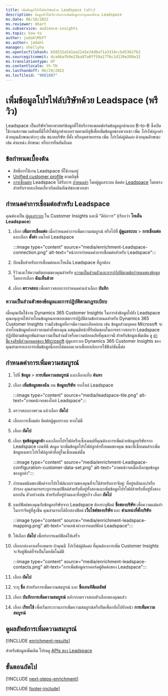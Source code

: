 ```yaml
---
title: เพิ่มข้อมูลโปรไฟล์บริษัทด้วย Leadspace (พรีวิว)
description: ข้อมูลทั่วไปเกี่ยวกับการเพิ่มข้อมูลจากบุคคลที่สาม Leadspace
ms.date: 06/10/2022
ms.reviewer: mhart
ms.subservice: audience-insights
ms.topic: how-to
author: jodahlMSFT
ms.author: jodahl
manager: shellyha
ms.openlocfilehash: b58532a541ee22a5e34d0af1a3334ccbd53627b2
ms.sourcegitcommit: dca46afb9e23ba87a0ff59a1776c1d139e209a32
ms.translationtype: HT
ms.contentlocale: th-TH
ms.lasthandoff: 06/29/2022
ms.locfileid: "9081807"
---
```

# <a name="enrich-company-profiles-with-leadspace-preview"></a>เพิ่มข้อมูลโปรไฟล์บริษัทด้วย Leadspace (พรีวิว)

Leadspace เป็นบริษัทวิทยาศาสตร์ข้อมูลที่ให้บริการแพลตฟอร์มข้อมูลลูกค้าแบบ B-to-B ซึ่งเปิดใช้งานสภาพแวดล้อมที่มีโปรไฟล์ลูกค้าแบบรวมตามบัญชีเพื่อเพิ่มข้อมูลของพวกเขา เพิ่ม *โปรไฟล์ลูกค้า* ด้วยคุณลักษณะต่างๆ เช่น ขนาดบริษัท ที่ตั้ง หรืออุตสาหกรรม เพิ่ม *โปรไฟล์ผู้ติดต่อ* ด้วยคุณลักษณะ เช่น ตำแหน่ง ลักษณะ หรือการยืนยันอีเมล

## <a name="prerequisites"></a>ข้อกำหนดเบื้องต้น

- สิทธิ์การใช้งาน Leadspace ที่ใช้งานอยู่
- [Unified customer profile](customer-profiles.md) ตามบัญชี
- [การเชื่อมต่อ](connections.md) Leadspace ได้รับการ [กำหนดค่า](#configure-the-connection-for-leadspace) โดยผู้ดูแลระบบ ติดต่อ [Leadspace](https://www.leadspace.com/leadspace-microsoft-dynamics-365/) โดยตรงสำหรับรายละเอียดเกี่ยวกับผลิตภัณฑ์ของพวกเขา

## <a name="configure-the-connection-for-leadspace"></a>กำหนดค่าการเชื่อมต่อสำหรับ Leadspace

คุณต้องเป็น [ผู้ดูแลระบบ](permissions.md#admin) ใน Customer Insights และมี “คีย์ถาวร” (เรียกว่า **โทเค็น Leadspace**)

1. เลือก **เพิ่มการเชื่อมต่อ** เมื่อกำหนดค่าการเพิ่มความสมบูรณ์ หรือไปที่ **ผู้ดูแลระบบ** > **การเชื่อมต่อ** และเลือก **ตั้งค่า** บนไทล์ Leadspace

   :::image type="content" source="media/enrichment-Leadspace-connection.png" alt-text="หน้าการกำหนดค่าการเชื่อมต่อสำหรับ Leadspace":::

1. ป้อนชื่อสำหรับการเชื่อมต่อและโทเค็น Leadspace ที่ถูกต้อง

1. รีวิวและให้ความยินยอมของคุณสำหรับ [ความเป็นส่วนตัวและการปฏิบัติตามข้อกำหนดของข้อมูล](#data-privacy-and-compliance) โดยการเลือก **ฉันเห็นด้วย**

1. เลือก **ตรวจสอบ** เพื่อตรวจสอบการกำหนดค่าแล้วเลือก **บันทึก**

### <a name="data-privacy-and-compliance"></a>ความเป็นส่วนตัวของข้อมูลและการปฏิบัติตามกฎระเบียบ

เมื่อคุณเปิดใช้งาน Dynamics 365 Customer Insights ในการส่งข้อมูลไปยัง Leadspace คุณอนุญาตให้ถ่ายโอนข้อมูลนอกขอบเขตการปฏิบัติตามข้อกำหนดสำหรับ Dynamics 365 Customer Insights รวมถึงข้อมูลที่อาจมีความละเอียดอ่อน เช่น ข้อมูลส่วนบุคคล Microsoft จะถ่ายโอนข้อมูลดังกล่าวตามคำสั่งของคุณ แต่คุณมีหน้าที่รับผิดชอบในการตรวจสอบว่า Leadspace ปฏิบัติตามข้อผูกพันด้านความเป็นส่วนตัวหรือความปลอดภัยที่คุณอาจมี สำหรับข้อมูลเพิ่มเติม ดู [คำชี้แจงสิทธิส่วนบุคคลของ Microsoft](https://go.microsoft.com/fwlink/?linkid=396732)
ผู้ดูแลระบบ Dynamics 365 Customer Insights ของคุณสามารถเอาการเพิ่มข้อมูลนี้ออกได้ตลอดเวลาเพื่อยกเลิกการใช้ฟังก์ชันนี้ต่อ

## <a name="configure-the-enrichment"></a>กำหนดค่าการเพิ่มความสมบูรณ์

1. ไปที่ **ข้อมูล** > **การเพิ่มความสมบูรณ์** และเลือกแท็บ **ค้นหา**

1. เลือก **เพิ่มข้อมูลของฉัน** บน **ข้อมูลบริษัท** จากไทล์ Leadspace

   :::image type="content" source="media/leadspace-tile.png" alt-text="ภาพหน้าจอของไทล์ Leadspace":::

1. ตรวจสอบภาพรวม แล้วเลือก **ถัดไป**

1. เลือกการเชื่อมต่อ ติดต่อผู้ดูแลระบบ หากไม่มี

1. เลือก **ถัดไป**

1. เลือก **ชุดข้อมูลลูกค้า** และเลือกโปรไฟล์หรือเซ็กเมนต์ที่คุณต้องการเพิ่มด้วยข้อมูลบริษัทจาก Leadspace เอนทิตี *ข้อมูล* จะเพิ่มข้อมูลโปรไฟล์ลูกค้าทั้งหมดของคุณ ขณะที่เซ็กเมนต์จะเพิ่มข้อมูลเฉพาะโปรไฟล์ลูกค้าที่อยู่ในเซ็กเมนต์นั้น

    :::image type="content" source="media/enrichment-Leadspace-configuration-customer-data-set.png" alt-text="ภาพหน้าจอเมื่อเลือกชุดข้อมูลของลูกค้า":::

1. กำหนดชนิดของฟิลด์จากโปรไฟล์แบบรวมของคุณที่จะใช้สำหรับการจับคู่: ที่อยู่หลักและ/หรือสำรอง คุณสามารถระบุการแมปฟิลด์สำหรับที่อยู่ทั้งสองและเพิ่มข้อมูลโปรไฟล์สำหรับที่อยู่ทั้งสองแยกกัน ตัวอย่างเช่น สำหรับที่อยู่บ้านและที่อยู่ธุรกิจ เลือก **ถัดไป**

1. แมปฟิลด์ของคุณกับข้อมูลบริษัทจาก Leadspace ต้องระบุฟิลด์ **ชื่อของบริษัท** เพื่อความแม่นยำในการจับคู่ที่สูงขึ้น คุณสามารถได้อีกสองฟิลด์ **เว็บไซต์ของบริษัท** และ **ตำแหน่งที่ตั้งบริษัท**

   :::image type="content" source="media/enrichment-leadspace-mapping.png" alt-text="บานหน้าต่างการแมปฟิลด์ Leadspace":::

1. ให้เลือก **ถัดไป** เพื่อทำการแมปฟิลด์ให้เสร็จ

1. เลือกกล่องกาเครื่องหมาย ถ้าคุณมี *โปรไฟล์ผู้ติดต่อ* ที่คุณต้องการเพิ่ม Customer Insights จะจับคู่ฟิลด์ที่จำเป็นโดยอัตโนมัติ

   :::image type="content" source="media/enrichment-leadspace-contacts.png" alt-text="การเพิ่มข้อมูลเรกคอร์ดผู้ติดต่อของ Leadspace":::

1. เลือก **ถัดไป**

1. ระบุ **ชื่อ** สำหรับการเพิ่มความสมบูรณ์ และ **ชื่อเอนทิตีผลลัพธ์**

1. เลือก **บันทึกการเพิ่มความสมบูรณ์** หลังจากตรวจสอบตัวเลือกของคุณแล้ว

1. เลือก **เรียกใช้** เพื่อเริ่มกระบวนการเพิ่มความสมบูรณ์หรือปิดเพื่อกลับไปยังหน้า **การเพิ่มความสมบูรณ์**

## <a name="view-enrichment-results"></a>ดูผลลัพธ์การเพิ่มความสมบูรณ์

[!INCLUDE [enrichment-results](includes/enrichment-results.md)]

สำหรับข้อมูลเพิ่มเติม โปรดดู [APIs ของ Leadspace](https://support.leadspace.com/hc/en-us/sections/201997649-API)

## <a name="next-steps"></a>ขั้นตอนถัดไป

[!INCLUDE [next-steps-enrichment](includes/next-steps-enrichment.md)]

[!INCLUDE [footer-include](includes/footer-banner.md)]
